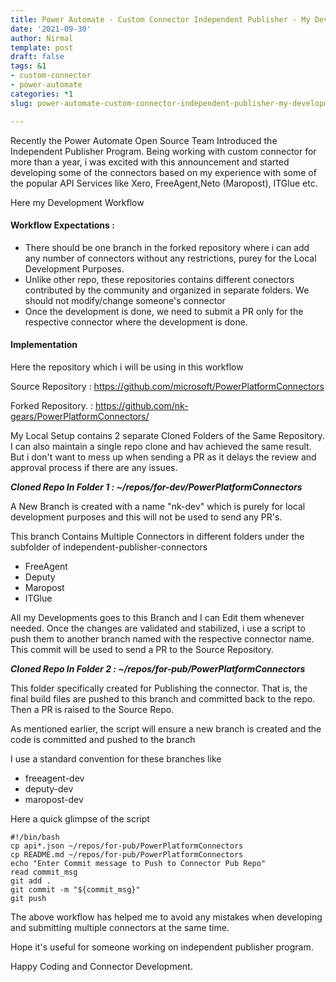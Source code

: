 ```yaml
---
title: Power Automate - Custom Connector Independent Publisher - My Development Workflow
date: '2021-09-30'
author: Nirmal
template: post
draft: false
tags: &1
- custom-connector
- power-automate
categories: *1
slug: power-automate-custom-connector-independent-publisher-my-development-workflow

---
```


Recently the Power Automate Open Source Team Introduced the Independent Publisher Program. Being working with custom connector for more than a year, i was excited with this announcement and started developing some of the connectors based on my experience with some of the popular API Services like Xero, FreeAgent,Neto (Maropost), ITGlue etc.

Here my Development Workflow

#### Workflow Expectations :

- There should be one branch in the forked repository where i can add any number of connectors without any restrictions, purey for the Local Development Purposes.
- Unlike other repo, these repositories contains different conectors contributed by the community and organized in separate folders. We should not modify/change someone's connector
- Once the development is done, we need to submit a PR only for the respective connector where the development is done. 

#### Implementation

Here the repository which i will be using in this workflow

Source Repository : https://github.com/microsoft/PowerPlatformConnectors

Forked Repository. : https://github.com/nk-gears/PowerPlatformConnectors/

My Local Setup contains 2 separate Cloned Folders of the Same Repository. I can also maintain a single repo clone and hav achieved the same result. But i don't want to mess up when sending a PR as it delays the review and approval process if there are any issues.

***Cloned Repo In Folder 1 :  ~/repos/for-dev/PowerPlatformConnectors***

A New Branch is created with a name "nk-dev" which is purely for local development purposes and this will not be used to send any PR's.

This branch Contains Multiple Connectors in different folders under the subfolder of independent-publisher-connectors

- FreeAgent
- Deputy
- Maropost
- ITGlue

All my Developments goes to this Branch and I can Edit them whenever needed. Once the changes are validated and stabilized, i use a script to push them to another branch named with the respective connector name. This commit will be used to send a PR to the Source Repository.

***Cloned Repo In Folder 2 : ~/repos/for-pub/PowerPlatformConnectors***

This folder specifically created for Publishing the connector. That is, the final build files are pushed to this branch and committed back to the repo. Then a PR is raised to the Source Repo.

As mentioned earlier, the script will ensure a new branch is created and the code is committed and pushed to the branch

I use a standard convention for these branches like

- freeagent-dev
- deputy-dev
- maropost-dev

Here a quick glimpse of the script

```
#!/bin/bash
cp api*.json ~/repos/for-pub/PowerPlatformConnectors
cp README.md ~/repos/for-pub/PowerPlatformConnectors
echo "Enter Commit message to Push to Connector Pub Repo"
read commit_msg
git add .
git commit -m "${commit_msg}"
git push
```

The above workflow has helped me to avoid any mistakes when developing and submitting multiple connectors at the same time.

Hope it's useful for someone working on independent publisher program.

Happy Coding and Connector Development.

